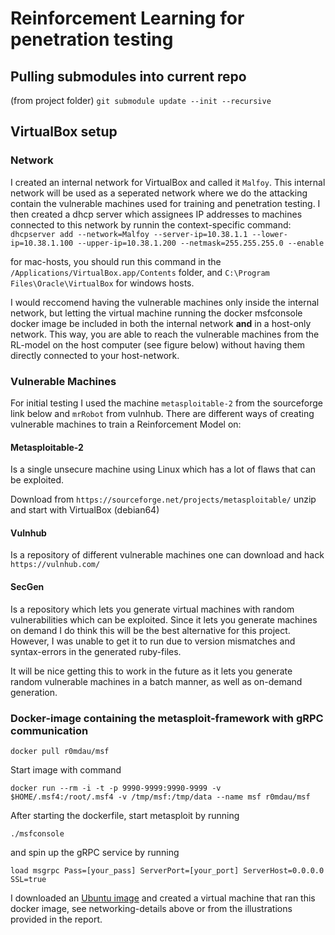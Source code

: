 # Reinforcement Learning for penetration testing

## Pulling submodules into current repo
(from project folder)
```git submodule update --init --recursive```

## VirtualBox setup
### Network
I created an internal network for VirtualBox and called it `Malfoy`.
This internal network will be used as a seperated network where we do the attacking contain the vulnerable machines used for training and penetration testing.
I then created a dhcp server which assignees IP addresses to machines connected to this network by runnin the context-specific command:
```dhcpserver add --network=Malfoy --server-ip=10.38.1.1 --lower-ip=10.38.1.100 --upper-ip=10.38.1.200 --netmask=255.255.255.0 --enable```

for mac-hosts, you should run this command in the 
```/Applications/VirtualBox.app/Contents``` folder, and
```C:\Program Files\Oracle\VirtualBox``` for windows hosts.

I would reccomend having the vulnerable machines only inside the internal network, but letting the virtual machine running the docker msfconsole docker image be included in both the internal network **and** in a host-only network. This way, you are able to reach the vulnerable machines from the RL-model on the host computer (see figure below) without having them directly connected to your host-network.


### Vulnerable Machines
For initial testing I used the machine `metasploitable-2` from the sourceforge link below and `mrRobot` from vulnhub.
There are different ways of creating vulnerable machines to train a Reinforcement Model on:

#### Metasploitable-2
Is a single unsecure machine using Linux which has a lot of flaws that can be exploited.

Download from ```https://sourceforge.net/projects/metasploitable/```
unzip and start with VirtualBox (debian64)

#### Vulnhub
Is a repository of different vulnerable machines one can download and hack
```https://vulnhub.com/```

#### SecGen
Is a repository which lets you generate virtual machines with random vulnerabilities which can be exploited. Since it lets you generate machines on demand
I do think this will be the best alternative for this project. However, I was unable to get it to run due to version mismatches and syntax-errors in the generated ruby-files.

It will be nice getting this to work in the future as it lets you generate random vulnerable machines in a batch manner, as well as on-demand generation.


### Docker-image containing the metasploit-framework with gRPC communication
```docker pull r0mdau/msf```

Start image with command 

```docker run --rm -i -t -p 9990-9999:9990-9999 -v $HOME/.msf4:/root/.msf4 -v /tmp/msf:/tmp/data --name msf r0mdau/msf```

After starting the dockerfile, start metasploit by running 

```./msfconsole```

and spin up the gRPC service by running

```load msgrpc Pass=[your_pass] ServerPort=[your_port] ServerHost=0.0.0.0 SSL=true```

I downloaded an [Ubuntu image](https://ubuntu.com/download/desktop) and created a virtual machine that ran this docker image, see networking-details above or from the illustrations provided in the report.

